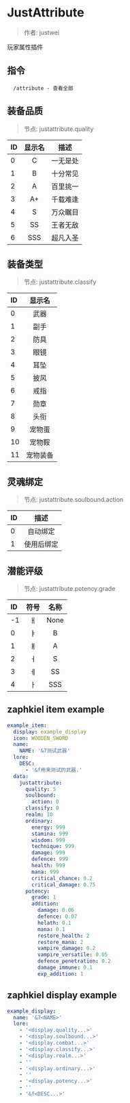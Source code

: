 # JustAttribute

> 作者: justwei

玩家属性插件

## 指令
```text
  /attribute - 查看全部
```
## 装备品质
> 节点: justattribute.quality

| ID | 显示名 | 描述 |
| :-----| :----: | :----: |
| 0 | C | 一无是处 |
| 1 | B | 十分常见 |
| 2 | A | 百里挑一 |
| 3 | A+ | 千载难逢 |
| 4 | S | 万众瞩目 |
| 5 | SS | 王者无敌 |
| 6 | SSS | 超凡入圣 |

## 装备类型
> 节点: justattribute.classify

| ID | 显示名 |
| :-----| :----: |
| 0 | 武器 |
| 1 | 副手 |
| 2 | 防具 |
| 3 | 眼镜 |
| 4 | 耳坠 |
| 5 | 披风 |
| 6 | 戒指 |
| 7 | 勋章 |
| 8 | 头衔 |
| 9 | 宠物蛋 |
| 10 | 宠物鞍 |
| 11 | 宠物装备 |

## 灵魂绑定
> 节点: justattribute.soulbound.action

| ID | 描述 |
| :-----| :----: |
| 0 | 自动绑定 |
| 1 | 使用后绑定 |

## 潜能评级
> 节点: justattribute.potency.grade

| ID | 符号 | 名称 |
| :-----| :----: | :----: |
| -1 | ㅐ | None |
| 0 | ㅑ | B |
| 1 | ㅒ | A |
| 2 | ㅓ | S |
| 3 | ㅔ | SS |
| 4 | ㅏ | SSS |

## zaphkiel item example
```yaml
example_item:
  display: example_display
  icon: WOODEN_SWORD
  name:
    NAME: '&7测试武器'
  lore:
    DESC:
      - '&f用来测试的武器.'
  data:
    justattribute:
      quality: 5
      soulbound:
        action: 0
      classify: 0
      realm: 10
      ordinary:
        energy: 999
        stamina: 999
        wisdom: 999
        technique: 999
        damage: 999
        defence: 999
        health: 999
        mana: 999
        critical_chance: 0.2
        critical_damage: 0.75
      potency:
        grade: 1
        addition:
          damage: 0.06
          defence: 0.07
          helath: 0.1
          mana: 0.1
          restore_health: 2
          restore_mana: 2
          vampire_damage: 0.2
          vampire_versatile: 0.05
          defence_penetration: 0.2
          damage_immune: 0.1
          exp_addition: 1
```

## zaphkiel display example
```yaml
example_display:
  name: '&7<NAME>'
  lore:
    - '<display.quality...>'
    - '<display.soulbound...>'
    - '<display.combat...>'
    - '<display.classify...>'
    - '<display.realm...>'
    - ''
    - '<display.ordinary...>'
    - ''
    - '<display.potency...>'
    - ''
    - '&f<DESC...>'
```